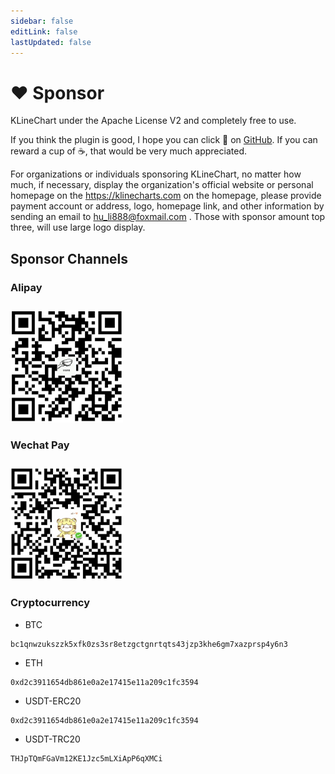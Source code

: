 ```yaml
---
sidebar: false
editLink: false
lastUpdated: false
---
```


# ❤️ Sponsor
KLineChart under the Apache License V2 and completely free to use.

If you think the plugin is good, I hope you can click 🌟 on [GitHub](https://github.com/klinecharts/KLineChart). If you can reward a cup of ☕️, that would be very much appreciated.

For organizations or individuals sponsoring KLineChart, no matter how much, if necessary, display the organization's official website or personal homepage on the https://klinecharts.com on the homepage, please provide payment account or address, logo, homepage link, and other information by sending an email to hu_li888@foxmail.com . Those with sponsor amount top three, will use large logo display.

## Sponsor Channels
### Alipay
<img style="width:180px;margin-top:10px" src="/images/alipay_qr_code.png"/>

### Wechat Pay
<img style="width:180px;margin-top:10px" src="/images/wechat_pay_qr_code.png"/>

<!-- ## PayPal

- [paypal](https://paypal.me/liihuu) -->

### Cryptocurrency

+ BTC
```
bc1qnwzukszzk5xfk0zs3sr8etzgctgnrtqts43jzp3khe6gm7xazprsp4y6n3
```
+ ETH
```
0xd2c3911654db861e0a2e17415e11a209c1fc3594
```
+ USDT-ERC20
```
0xd2c3911654db861e0a2e17415e11a209c1fc3594
```
+ USDT-TRC20
```
THJpTQmFGaVm12KE1Jzc5mLXiApP6qXMCi
```